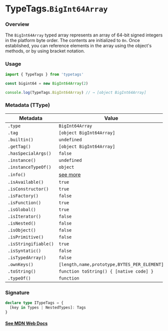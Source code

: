 # TypeTags.`BigInt64Array`

### Overview

The `BigInt64Array` typed array represents an array of 64-bit signed integers in the platform byte order. The contents are initialized to `0n`. Once established, you can reference elements in the array using the object's methods, or by using bracket notation.

### Usage

```js
import { TypeTags } from 'typetags'

const bigint64 = new BigInt64Array(2)

console.log(TypeTags.BigInt64Array) // → [object BigInt64Array]
```

### Metadata (TType)

| Metadata             | Value                                       |
| -------------------- | ------------------------------------------- |
| `.type`              | `BigInt64Array`                             |
| `.tag`               | `[object BigInt64Array]`                    |
| `.builtin()`         | `undefined`                                 |
| `.getTag()`          | `[object BigInt64Array]`                    |
| `.hasSpecialArgs()`  | `false`                                     |
| `.instance()`        | `undefined`                                 |
| `.instanceTypeOf()`  | `object`                                    |
| `.info()`            | [see more]()                                |
| `.isAvailable()`     | `true`                                      |
| `.isConstructor()`   | `true`                                      |
| `.isFactory()`       | `false`                                     |
| `.isFunction()`      | `true`                                      |
| `.isGlobal()`        | `true`                                      |
| `.isIterator()`      | `false`                                     |
| `.isNested()`        | `false`                                     |
| `.isObject()`        | `false`                                     |
| `.isPrimitive()`     | `false`                                     |
| `.isStringifiable()` | `true`                                      |
| `.isSyntatic()`      | `false`                                     |
| `.isTypedArray()`    | `false`                                     |
| `.ownKeys()`         | `[length,name,prototype,BYTES_PER_ELEMENT]` |
| `.toString()`        | `function toString() { [native code] }`     |
| `.typeOf()`          | `function`                                  |

### Signature

```ts
declare type ITypeTags = {
  [key in Types | NestedTypes]: Tags
}
```

#### [See MDN Web Docs](https://developer.mozilla.org/en-US/docs/Web/JavaScript/Reference/Global_Objects/BigInt64Array)
